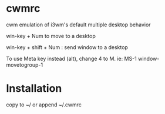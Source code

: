 # cwmrc
cwm emulation of i3wm's default multiple desktop behavior 

win-key + Num to move to a desktop

win-key + shift + Num : send window to a desktop

To use Meta key instead (alt), change 4 to M. ie: MS-1 window-movetogroup-1 

# Installation
copy to ~/ or append ~/.cwmrc
